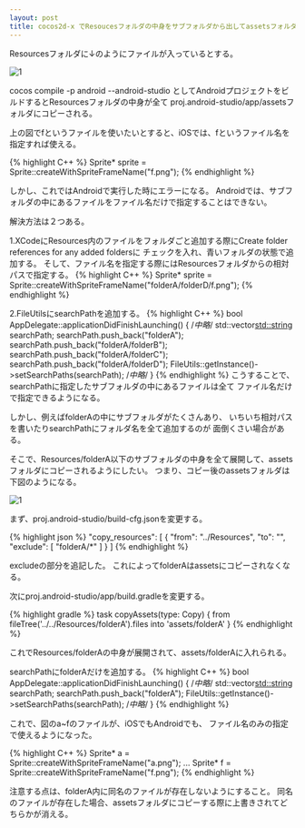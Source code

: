 ```yaml
---
layout: post
title: cocos2d-x でResoucesフォルダの中身をサブフォルダから出してassetsフォルダにコピーする
---
```


Resourcesフォルダに↓のようにファイルが入っているとする。

![1]({{site.baseurl}}/images/2016-09-06_resources.png)

cocos compile -p android --android-studio
としてAndroidプロジェクトをビルドするとResourcesフォルダの中身が全て
proj.android-studio/app/assetsフォルダにコピーされる。

上の図でfというファイルを使いたいとすると、iOSでは、fというファイル名を指定すれば使える。

{% highlight C++ %}
Sprite* sprite = Sprite::createWithSpriteFrameName("f.png");
{% endhighlight %}

しかし、これではAndroidで実行した時にエラーになる。
Androidでは、サブフォルダの中にあるファイルをファイル名だけで指定することはできない。

解決方法は２つある。

1.XCodeにResources内のファイルをフォルダごと追加する際にCreate folder references for any added foldersに
チェックを入れ、青いフォルダの状態で追加する。
そして、ファイル名を指定する際にはResourcesフォルダからの相対パスで指定する。
{% highlight C++ %}
Sprite* sprite = Sprite::createWithSpriteFrameName("folderA/folderD/f.png");
{% endhighlight %}

2.FileUtilsにsearchPathを追加する。
{% highlight C++ %}
bool AppDelegate::applicationDidFinishLaunching() {
    /*中略*/
    std::vector<std::string> searchPath;
    searchPath.push_back("folderA");
    searchPath.push_back("folderA/folderB");
    searchPath.push_back("folderA/folderC");
    searchPath.push_back("folderA/folderD");
    FileUtils::getInstance()->setSearchPaths(searchPath);
    /*中略*/
}
{% endhighlight %}
こうすることで、searchPathに指定したサブフォルダの中にあるファイルは全て
ファイル名だけで指定できるようになる。

しかし、例えばfolderAの中にサブフォルダがたくさんあり、
いちいち相対パスを書いたりsearchPathにフォルダ名を全て追加するのが
面倒くさい場合がある。

そこで、Resources/folderA以下のサブフォルダの中身を全て展開して、assetsフォルダにコピーされるようにしたい。
つまり、コピー後のassetsフォルダは下図のようになる。

![1]({{site.baseurl}}/images/2016-09-06_assets.png)

まず、proj.android-studio/build-cfg.jsonを変更する。

{% highlight json %}
"copy_resources": [
      {
          "from": "../Resources",
          "to": "",
          "exclude": [
              "folderA/*"
          ]
      }
  ]
{% endhighlight %}

excludeの部分を追記した。
これによってfolderAはassetsにコピーされなくなる。

次にproj.android-studio/app/build.gradleを変更する。

{% highlight gradle %}
task copyAssets(type: Copy) {
    from fileTree('../../Resources/folderA').files
    into 'assets/folderA'
}
{% endhighlight %}

これでResources/folderAの中身が展開されて、assets/folderAに入れられる。

searchPathにfolderAだけを追加する。
{% highlight C++ %}
bool AppDelegate::applicationDidFinishLaunching() {
    /*中略*/
    std::vector<std::string> searchPath;
    searchPath.push_back("folderA");
    FileUtils::getInstance()->setSearchPaths(searchPath);
    /*中略*/
}
{% endhighlight %}

これで、図のa~fのファイルが、iOSでもAndroidでも、
ファイル名のみの指定で使えるようになった。

{% highlight C++ %}
Sprite* a = Sprite::createWithSpriteFrameName("a.png");
...
Sprite* f = Sprite::createWithSpriteFrameName("f.png");
{% endhighlight %}

注意する点は、folderA内に同名のファイルが存在しないようにすること。
同名のファイルが存在した場合、assetsフォルダにコピーする際に上書きされてどちらかが消える。
